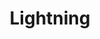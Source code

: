 ---
title: Lightning
tags: ["lightning", "electricity", "thunder", "energy", "storm", "power", "strike"]
icon: lightning
svg: '<svg xmlns="http://www.w3.org/2000/svg" width="24" height="24" fill="none" viewBox="0 0 24 24" stroke-width="1.5" stroke-linecap="round" stroke-linejoin="round" stroke="currentColor"><path d="M12.748 3.572c.059-.503-.532-.777-.835-.388L4.111 13.197c-.258.33-.038.832.364.832h6.988c.285 0 .506.267.47.57l-.68 5.83c-.06.502.53.776.834.387l7.802-10.013c.258-.33.038-.832-.364-.832h-6.988c-.285 0-.506-.267-.47-.57l.681-5.83Z"/></svg>'
---